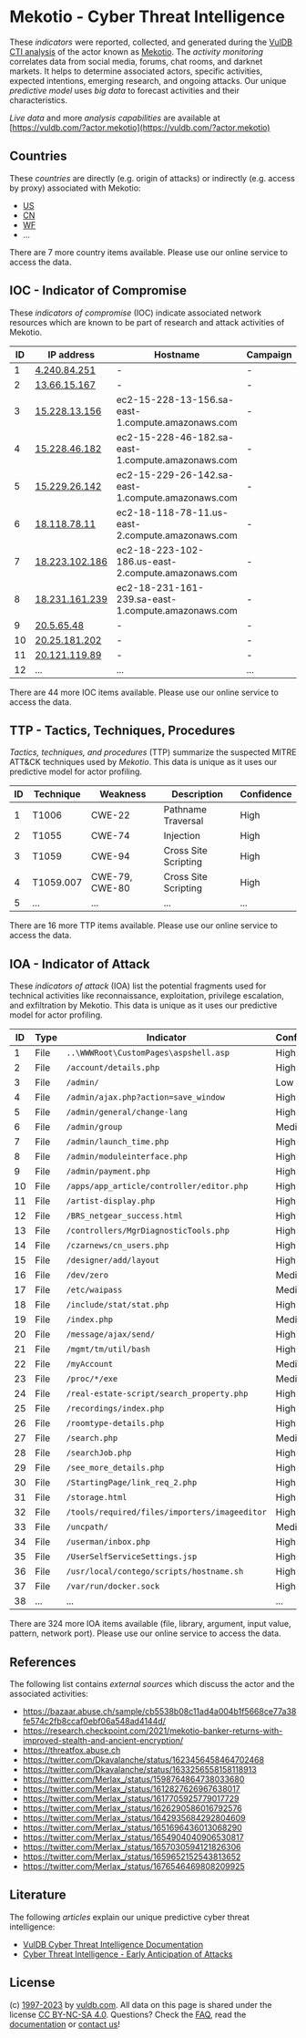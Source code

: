 # Mekotio - Cyber Threat Intelligence

These _indicators_ were reported, collected, and generated during the [VulDB CTI analysis](https://vuldb.com/?kb.cti) of the actor known as [Mekotio](https://vuldb.com/?actor.mekotio). The _activity monitoring_ correlates data from social media, forums, chat rooms, and darknet markets. It helps to determine associated actors, specific activities, expected intentions, emerging research, and ongoing attacks. Our unique _predictive model_ uses _big data_ to forecast activities and their characteristics.

_Live data_ and more _analysis capabilities_ are available at [https://vuldb.com/?actor.mekotio](https://vuldb.com/?actor.mekotio)

## Countries

These _countries_ are directly (e.g. origin of attacks) or indirectly (e.g. access by proxy) associated with Mekotio:

* [US](https://vuldb.com/?country.us)
* [CN](https://vuldb.com/?country.cn)
* [WF](https://vuldb.com/?country.wf)
* ...

There are 7 more country items available. Please use our online service to access the data.

## IOC - Indicator of Compromise

These _indicators of compromise_ (IOC) indicate associated network resources which are known to be part of research and attack activities of Mekotio.

ID | IP address | Hostname | Campaign | Confidence
-- | ---------- | -------- | -------- | ----------
1 | [4.240.84.251](https://vuldb.com/?ip.4.240.84.251) | - | - | High
2 | [13.66.15.167](https://vuldb.com/?ip.13.66.15.167) | - | - | High
3 | [15.228.13.156](https://vuldb.com/?ip.15.228.13.156) | ec2-15-228-13-156.sa-east-1.compute.amazonaws.com | - | Medium
4 | [15.228.46.182](https://vuldb.com/?ip.15.228.46.182) | ec2-15-228-46-182.sa-east-1.compute.amazonaws.com | - | Medium
5 | [15.229.26.142](https://vuldb.com/?ip.15.229.26.142) | ec2-15-229-26-142.sa-east-1.compute.amazonaws.com | - | Medium
6 | [18.118.78.11](https://vuldb.com/?ip.18.118.78.11) | ec2-18-118-78-11.us-east-2.compute.amazonaws.com | - | Medium
7 | [18.223.102.186](https://vuldb.com/?ip.18.223.102.186) | ec2-18-223-102-186.us-east-2.compute.amazonaws.com | - | Medium
8 | [18.231.161.239](https://vuldb.com/?ip.18.231.161.239) | ec2-18-231-161-239.sa-east-1.compute.amazonaws.com | - | Medium
9 | [20.5.65.48](https://vuldb.com/?ip.20.5.65.48) | - | - | High
10 | [20.25.181.202](https://vuldb.com/?ip.20.25.181.202) | - | - | High
11 | [20.121.119.89](https://vuldb.com/?ip.20.121.119.89) | - | - | High
12 | ... | ... | ... | ...

There are 44 more IOC items available. Please use our online service to access the data.

## TTP - Tactics, Techniques, Procedures

_Tactics, techniques, and procedures_ (TTP) summarize the suspected MITRE ATT&CK techniques used by _Mekotio_. This data is unique as it uses our predictive model for actor profiling.

ID | Technique | Weakness | Description | Confidence
-- | --------- | -------- | ----------- | ----------
1 | T1006 | CWE-22 | Pathname Traversal | High
2 | T1055 | CWE-74 | Injection | High
3 | T1059 | CWE-94 | Cross Site Scripting | High
4 | T1059.007 | CWE-79, CWE-80 | Cross Site Scripting | High
5 | ... | ... | ... | ...

There are 16 more TTP items available. Please use our online service to access the data.

## IOA - Indicator of Attack

These _indicators of attack_ (IOA) list the potential fragments used for technical activities like reconnaissance, exploitation, privilege escalation, and exfiltration by Mekotio. This data is unique as it uses our predictive model for actor profiling.

ID | Type | Indicator | Confidence
-- | ---- | --------- | ----------
1 | File | `..\WWWRoot\CustomPages\aspshell.asp` | High
2 | File | `/account/details.php` | High
3 | File | `/admin/` | Low
4 | File | `/admin/ajax.php?action=save_window` | High
5 | File | `/admin/general/change-lang` | High
6 | File | `/admin/group` | Medium
7 | File | `/admin/launch_time.php` | High
8 | File | `/admin/moduleinterface.php` | High
9 | File | `/admin/payment.php` | High
10 | File | `/apps/app_article/controller/editor.php` | High
11 | File | `/artist-display.php` | High
12 | File | `/BRS_netgear_success.html` | High
13 | File | `/controllers/MgrDiagnosticTools.php` | High
14 | File | `/czarnews/cn_users.php` | High
15 | File | `/designer/add/layout` | High
16 | File | `/dev/zero` | Medium
17 | File | `/etc/waipass` | Medium
18 | File | `/include/stat/stat.php` | High
19 | File | `/index.php` | Medium
20 | File | `/message/ajax/send/` | High
21 | File | `/mgmt/tm/util/bash` | High
22 | File | `/myAccount` | Medium
23 | File | `/proc/*/exe` | Medium
24 | File | `/real-estate-script/search_property.php` | High
25 | File | `/recordings/index.php` | High
26 | File | `/roomtype-details.php` | High
27 | File | `/search.php` | Medium
28 | File | `/searchJob.php` | High
29 | File | `/see_more_details.php` | High
30 | File | `/StartingPage/link_req_2.php` | High
31 | File | `/storage.html` | High
32 | File | `/tools/required/files/importers/imageeditor` | High
33 | File | `/uncpath/` | Medium
34 | File | `/userman/inbox.php` | High
35 | File | `/UserSelfServiceSettings.jsp` | High
36 | File | `/usr/local/contego/scripts/hostname.sh` | High
37 | File | `/var/run/docker.sock` | High
38 | ... | ... | ...

There are 324 more IOA items available (file, library, argument, input value, pattern, network port). Please use our online service to access the data.

## References

The following list contains _external sources_ which discuss the actor and the associated activities:

* https://bazaar.abuse.ch/sample/cb5538b08c11ad4a004b1f5668ce77a38fe574c2fb8ccaf0ebf06a548ad4144d/
* https://research.checkpoint.com/2021/mekotio-banker-returns-with-improved-stealth-and-ancient-encryption/
* https://threatfox.abuse.ch
* https://twitter.com/Dkavalanche/status/1623456458464702468
* https://twitter.com/Dkavalanche/status/1633256558158118913
* https://twitter.com/Merlax_/status/1598764864738033680
* https://twitter.com/Merlax_/status/1612827626967638017
* https://twitter.com/Merlax_/status/1617705925779017729
* https://twitter.com/Merlax_/status/1626290586016792576
* https://twitter.com/Merlax_/status/1642935684292804609
* https://twitter.com/Merlax_/status/1651696436013068290
* https://twitter.com/Merlax_/status/1654904040906530817
* https://twitter.com/Merlax_/status/1657030594121826306
* https://twitter.com/Merlax_/status/1659652152543813652
* https://twitter.com/Merlax_/status/1676546469808209925

## Literature

The following _articles_ explain our unique predictive cyber threat intelligence:

* [VulDB Cyber Threat Intelligence Documentation](https://vuldb.com/?kb.cti)
* [Cyber Threat Intelligence - Early Anticipation of Attacks](https://www.scip.ch/en/?labs.20201022)

## License

(c) [1997-2023](https://vuldb.com/?kb.changelog) by [vuldb.com](https://vuldb.com/?kb.about). All data on this page is shared under the license [CC BY-NC-SA 4.0](https://creativecommons.org/licenses/by-nc-sa/4.0/). Questions? Check the [FAQ](https://vuldb.com/?kb.faq), read the [documentation](https://vuldb.com/?kb) or [contact us](https://vuldb.com/?contact)!
